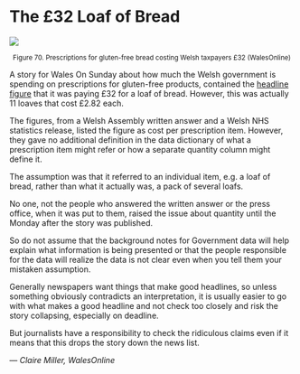 # The £32 Loaf of Bread

![](http://datajournalismhandbook.org/1.0/en/figs/incoming/05-AA.png)

<center><small>Figure 70. Prescriptions for gluten-free bread costing Welsh taxpayers £32 (WalesOnline)</small></center>


A story for Wales On Sunday about how much the Welsh government is spending on prescriptions for gluten-free products, contained the [headline figure](http://bit.ly/walesonline-gluten-free) that it was paying £32 for a loaf of bread. However, this was actually 11 loaves that cost £2.82 each.

The figures, from a Welsh Assembly written answer and a Welsh NHS statistics release, listed the figure as cost per prescription item. However, they gave no additional definition in the data dictionary of what a prescription item might refer or how a separate quantity column might define it.

The assumption was that it referred to an individual item, e.g. a loaf of bread, rather than what it actually was, a pack of several loafs.

No one, not the people who answered the written answer or the press office, when it was put to them, raised the issue about quantity until the Monday after the story was published.

So do not assume that the background notes for Government data will help explain what information is being presented or that the people responsible for the data will realize the data is not clear even when you tell them your mistaken assumption.

Generally newspapers want things that make good headlines, so unless something obviously contradicts an interpretation, it is usually easier to go with what makes a good headline and not check too closely and risk the story collapsing, especially on deadline.

But journalists have a responsibility to check the ridiculous claims even if it means that this drops the story down the news list.

— *Claire Miller, WalesOnline*

